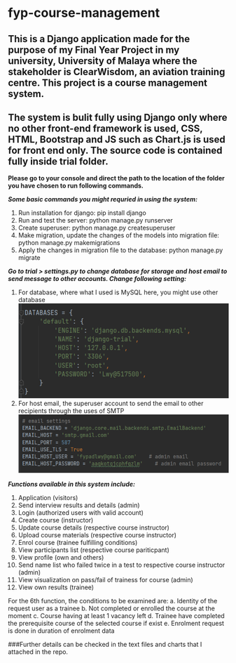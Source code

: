 # fyp-course-management
## This is a Django application made for the purpose of my Final Year Project in my university, University of Malaya where the stakeholder is ClearWisdom, an aviation training centre. This project is a course management system. 

## The system is bulit fully using Django only where no other front-end framework is used, CSS, HTML, Bootstrap and JS such as Chart.js is used for front end only. The source code is contained fully inside trial folder.  

**Please go to your console and direct the path to the location of the folder you have chosen to run following commands.**

***Some basic commands you might requried in using the system:***
1. Run installation for django: pip install django
2. Run and test the server: python manage.py runserver
3. Create superuser: python manage.py createsuperuser
4. Make migration, update the changes of the models into migration file: python manage.py makemigrations
5. Apply the changes in migration file to the database: python manage.py migrate

***Go to trial > settings.py to change database for storage and host email to send message to other accounts.
Change following setting:***
1. For database, where what I used is MySQL here, you might use other database
![email](https://github.com/YeongLIM99/fyp-course-management/blob/main/Images/Database.PNG?raw=true)
2. For host email, the superuser account to send the email to other recipients through the uses of SMTP
![email](https://github.com/YeongLIM99/fyp-course-management/blob/main/Images/Email.PNG?raw=true)

***Functions available in this system include:***
1. Application (visitors)
2. Send interview results and details (admin)
3. Login (authorized users with valid account)
4. Create course (instructor)
5. Update course details (respective course instructor)
6. Upload course materials (respective course instructor)
7. Enrol course (trainee fulfilling conditions)
8. View participants list (respective course pariticpant)
8. View profile (own and others)
9. Send name list who failed twice in a test to respective course instructor (admin)
10. View visualization on pass/fail of trainess for course (admin)
11. View own results (trainee)

For the 6th function, the conditions to be examined are:
a. Identity of the request user as a trainee
b. Not completed or enrolled the course at the moment
c. Course having at least 1 vacancy left
d. Trainee have completed the prerequisite course of the selected course if exist
e. Enrolment request is done in duration of enrolment data

###Further details can be checked in the text files and charts that I attached in the repo. 
